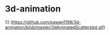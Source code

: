 # 3d-animation
![] (https://github.com/pawan1198/3d-animation/blob/master/3dAnimatedScatterplot.gif)
